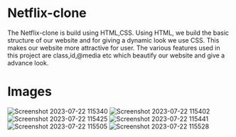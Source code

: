 # Netflix-clone

The Netflix-clone is build using HTML,CSS. Using HTML, we build the basic structure of our website and for giving a dynamic look we use CSS. This makes our website 
more attractive for user.
The various features used in this project are class,id,@media etc which beautify our website  and give a advance look.

#  Images

![Screenshot 2023-07-22 115340](https://github.com/pranavprakash090903/Netflix-clone/assets/114914425/5a1b4023-aecd-4d11-abfa-62b16dbcde9e)
![Screenshot 2023-07-22 115402](https://github.com/pranavprakash090903/Netflix-clone/assets/114914425/351a2969-1cde-4dda-be62-56fb1b6a5114)
![Screenshot 2023-07-22 115425](https://github.com/pranavprakash090903/Netflix-clone/assets/114914425/d8a4ad7c-dbc7-47e9-b435-34bec30f2b39)
![Screenshot 2023-07-22 115441](https://github.com/pranavprakash090903/Netflix-clone/assets/114914425/1b665d14-fc72-4e67-91e9-83d1ca044bf2)
![Screenshot 2023-07-22 115505](https://github.com/pranavprakash090903/Netflix-clone/assets/114914425/99fa1787-19b6-48b9-981d-693fd905d5e1)
![Screenshot 2023-07-22 115528](https://github.com/pranavprakash090903/Netflix-clone/assets/114914425/de3f2d9b-4f38-4c3d-9685-866a9c0ac5ef)





